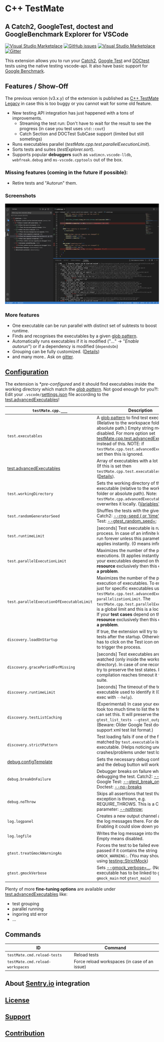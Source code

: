 # C++ TestMate

## A **Catch2**, **GoogleTest**, **doctest** and **GoogleBenchmark** Explorer for VSCode

[![Visual Studio Marketplace](https://img.shields.io/vscode-marketplace/v/matepek.vscode-catch2-test-adapter.svg)](https://marketplace.visualstudio.com/items?itemName=matepek.vscode-catch2-test-adapter)
[![GitHub issues](https://img.shields.io/github/issues/matepek/vscode-catch2-test-adapter?color=green)](https://github.com/matepek/vscode-catch2-test-adapter/issues)
[![Visual Studio Marketplace](https://img.shields.io/vscode-marketplace/d/matepek.vscode-catch2-test-adapter.svg)](https://marketplace.visualstudio.com/items?itemName=matepek.vscode-catch2-test-adapter)
[![Gitter](https://badges.gitter.im/CppTestMate/community.svg)](https://gitter.im/CppTestMate/community?utm_source=badge&utm_medium=badge&utm_campaign=pr-badge)

This extension allows you to run your
[Catch2](https://github.com/catchorg/Catch2),
[Google Test](https://github.com/google/googletest)
and [DOCtest](https://github.com/onqtam/doctest)
tests using the native testing vscode-api.
It also have basic support for [Google Benchmark](https://github.com/google/benchmark).

## Features / Show-Off

The previous version (v3.x.y) of the extension is published as [C++ TestMate Legacy](https://github.com/matepek/vscode-catch2-test-adapter/tree/legacy)
in case this is too buggy or you cannot wait for some old feature.

- New testing API integration has just happened with a tons of improvements.
  - Streaming the test run: Don't have to wait for the result to see the progress (in case you test uses `std::cout`)
  - Catch Section and DOCTest SubCase support (limited but still sometings)
- Runs executables parallel (_testMate.cpp.test.parallelExecutionLimit_).
- Sorts tests and suites (_testExplorer.sort_).
- Supports popular **debuggers** such as `vadimcn.vscode-lldb`, `webfreak.debug` and `ms-vscode.cpptools` out of the box.

### Missing features (coming in the future if possible):

- Retire tests and "Autorun" them.

### Screenshots

![Screenshot1](resources/Screenshot_2022-12-25.png)

### More features

- One executable can be run parallel with distinct set of subtests to boost runtime.
- Finds and recognises the executables by a given [glob pattern](https://github.com/matepek/vscode-catch2-test-adapter/blob/master/documents/configuration/test.advancedExecutables.md).
- Automatically runs executables if it is modified ("_..._" -> "_Enable autorun_") or if a dependency is modified (`dependsOn`)
- Grouping can be fully customized. ([Details](https://github.com/matepek/vscode-catch2-test-adapter/blob/master/documents/configuration/test.advancedExecutables.md#testgrouping))
- and many more.. Ask on [gitter](https://gitter.im/CppTestMate/community?utm_source=badge&utm_medium=badge&utm_campaign=pr-badge).

## [Configuration](https://github.com/matepek/vscode-catch2-test-adapter/tree/master/documents/configuration)

[settings.json]: https://code.visualstudio.com/docs/getstarted/settings
[test.advancedexecutables]: https://github.com/matepek/vscode-catch2-test-adapter/blob/master/documents/configuration/test.advancedExecutables.md
[debug.configtemplate]: https://github.com/matepek/vscode-catch2-test-adapter/blob/master/documents/configuration/debug.configTemplate.md

The extension is \*_pre-configured_ and it should find executables inside the working directory which match the [_glob pattern_](https://github.com/matepek/vscode-catch2-test-adapter/blob/master/documents/configuration/test.advancedExecutables.md). Not good enough for you?!: Edit your `.vscode/`[settings.json] file according to the [test.advancedExecutables]!

| `testMate.cpp.___`                        | Description                                                                                                                                                                                                                                                                                                                                                                                                                                                                                   |
| ----------------------------------------- | --------------------------------------------------------------------------------------------------------------------------------------------------------------------------------------------------------------------------------------------------------------------------------------------------------------------------------------------------------------------------------------------------------------------------------------------------------------------------------------------- |
| `test.executables`                        | A [glob pattern](https://code.visualstudio.com/docs/editor/codebasics#_advanced-search-options) to find test executables. (Relative to the workspace folder or absolute path.) Empty string means disabled. For more option set [testMate.cpp.test.advancedExecutables](https://github.com/matepek/vscode-catch2-test-adapter/blob/master/documents/configuration/test.advancedExecutables.md) instead of this. NOTE: if `testMate.cpp.test.advancedExecutables` is set then this is ignored. |
| [test.advancedExecutables]                | Array of executables with a lot of options. (If this is set then `testMate.cpp.test.executables` is ignored.) ([Details](https://github.com/matepek/vscode-catch2-test-adapter/blob/master/documents/configuration/test.advancedExecutables.md)).                                                                                                                                                                                                                                             |
| `test.workingDirectory`                   | Sets the working directory of the test executable (relative to the workspace folder or absolute path). Note: `testMate.cpp.advancedExecutables` overwrites it locally. ([Variables](https://github.com/matepek/vscode-catch2-test-adapter/blob/master/documents/configuration/test.advancedExecutables.md#variables))                                                                                                                                                                         |
| `test.randomGeneratorSeed`                | Shuffles the tests with the given random. Catch2: [--rng-seed (<integer> or 'time')](https://github.com/catchorg/Catch2/blob/master/docs/command-line.md#rng-seed); Google Test: [--gtest_random_seed=<integer>](https://github.com/google/googletest/blob/master/googletest/docs/advanced.md#shuffling-the-tests);                                                                                                                                                                           |
| `test.runtimeLimit`                       | [seconds] Test executable is running in a process. In case of an infinite loop it will run forever unless this parameter is set. It applies instantly. (0 means infinite)                                                                                                                                                                                                                                                                                                                     |
| `test.parallelExecutionLimit`             | Maximizes the number of the parallel test executions. (It applies instantly.) Note: If your executables depend on the **same resource** exclusively then this **could cause a problem**.                                                                                                                                                                                                                                                                                                      |
| `test.parallelExecutionOfExecutableLimit` | Maximizes the number of the parallel execution of executables. To enable this just for specific executables use the `testMate.cpp.test.advancedExecutables` -> `parallelizationLimit`. The `testMate.cpp.test.parallelExecutionLimit` is a global limit and this is a local one. Note: If your **test cases** depend on the **same resource** exclusively then this **could cause a problem**.                                                                                                |
| `discovery.loadOnStartup`                 | If true, the extension will try to load all the tests after the startup. Otherwise the user has to click on the Test icon on the sidebar to trigger the process.                                                                                                                                                                                                                                                                                                                              |
| `discovery.gracePeriodForMissing`         | [seconds] Test executables are being watched (only inside the workspace directory). In case of one recompiles it will try to preserve the test states. If compilation reaches timeout it will drop the suite.                                                                                                                                                                                                                                                                                 |
| `discovery.runtimeLimit`                  | [seconds] The timeout of the test-executable used to identify it (Calls the exec with `--help`).                                                                                                                                                                                                                                                                                                                                                                                              |
| `discovery.testListCaching`               | (Experimental) In case your executable took too much time to list the tests, one can set this. It will preserve the output of `--gtest_list_tests --gtest_output=xml:...`. (Beware: Older Google Test doesn't support xml test list format.)                                                                                                                                                                                                                                                  |
| `discovery.strictPattern`                 | Test loading fails if one of the files matched by `test.executable` is not a test executable. (Helps noticing unexpected crashes/problems under test loading.)                                                                                                                                                                                                                                                                                                                                |
| [debug.configTemplate]                    | Sets the necessary debug configurations and the debug button will work.                                                                                                                                                                                                                                                                                                                                                                                                                       |
| `debug.breakOnFailure`                    | Debugger breaks on failure while debugging the test. Catch2: [--break](https://github.com/catchorg/Catch2/blob/master/docs/command-line.md#breaking-into-the-debugger); Google Test: [--gtest_break_on_failure](https://github.com/google/googletest/blob/master/googletest/docs/advanced.md#turning-assertion-failures-into-break-points); Doctest: [--no-breaks](https://github.com/onqtam/doctest/blob/master/doc/markdown/commandline.md)                                                 |
| `debug.noThrow`                           | Skips all assertions that test that an exception is thrown, e.g. REQUIRE_THROWS. This is a Catch2 parameter: [--nothrow](https://github.com/catchorg/Catch2/blob/master/docs/command-line.md#eliding-assertions-expected-to-throw);                                                                                                                                                                                                                                                           |
| `log.logpanel`                            | Creates a new output channel and write the log messages there. For debugging. Enabling it could slow down your vscode.                                                                                                                                                                                                                                                                                                                                                                        |
| `log.logfile`                             | Writes the log message into the given file. Empty means disabled.                                                                                                                                                                                                                                                                                                                                                                                                                             |
| `gtest.treatGmockWarningAs`               | Forces the test to be failed even it is passed if it contains the string `GMOCK_WARNING:`. (You may should consider using [testing::StrictMock<T>](https://github.com/google/googletest/blob/master/googlemock/docs/cook_book.md#the-nice-the-strict-and-the-naggy-nicestrictnaggy))                                                                                                                                                                                                          |
| `gtest.gmockVerbose`                      | Sets [--gmock_verbose=...](https://github.com/google/googletest/blob/master/googlemock/docs/cheat_sheet.md#flags). (Note: executable has to be linked to gmock `gmock_main` not `gtest_main`)                                                                                                                                                                                                                                                                                                 |

Plenty of more **fine-tuning options** are available under [test.advancedExecutables] like:

- test grouping
- parallel running
- ingoring std error
- ...

## Commands

| ID                               | Command                                       |
| -------------------------------- | --------------------------------------------- |
| `testMate.cmd.reload-tests`      | Reload tests                                  |
| `testMate.cmd.reload-workspaces` | Force reload workspaces (in case of an issue) |

## About [Sentry.io](https://github.com/matepek/vscode-catch2-test-adapter/blob/master/documents/configuration/log.logSentry.md) integration

## [License](https://github.com/matepek/vscode-catch2-test-adapter/blob/master/LICENSE)

## [Support](https://github.com/matepek/vscode-catch2-test-adapter/blob/master/documents/support.md)

## [Contribution](CONTRIBUTING.md)
